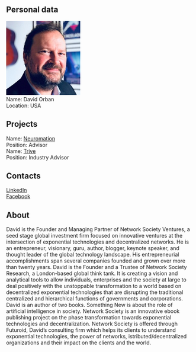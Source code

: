 ## Personal data
![david orban photo](photo/david_orban.jpg)  
Name:   David Orban  
Location: USA  
## Projects 
Name: [Neuromation](../projects/neuromation.md)  
Position: Advisor  
Name: [Trive](../projects/trive.md)  
Position: Industry Advisor   
## Contacts
[LinkedIn](https://www.linkedin.com/in/davidorban/)  
[Facebook](https://www.facebook.com/dorban)
## About
David is the Founder and Managing Partner of Network Society Ventures, a seed stage global investment firm focused on innovative ventures at the intersection of exponential technologies and decentralized networks. He is an entrepreneur, visionary, guru, author, blogger, keynote speaker, and thought leader of the global technology landscape. His entrepreneurial accomplishments span several companies founded and grown over more than twenty years.
David is the Founder and a Trustee of Network Society Research, a London-based global think tank. It is creating a vision and analytical tools to allow individuals, enterprises and the society at large to deal positively with the unstoppable transformation to a world based on decentralized exponential technologies that are disrupting the traditional centralized and hierarchical functions of governments and corporations.
David is an author of two books. Something New is about the role of artificial intelligence in society. Network Society is an innovative ebook publishing project on the phase transformation towards exponential technologies and decentralization. Network Society is offered through Futuroid, David’s consulting firm which helps its clients to understand exponential technologies, the power of networks, istributed/decentralized organizations and their impact on the clients and the world.
